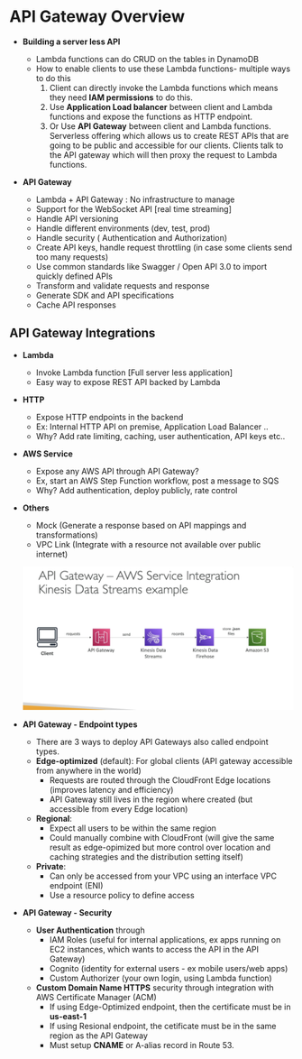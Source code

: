 # API Gateway Overview

- **Building a server less API**  
    - Lambda functions can do CRUD on the tables in DynamoDB  
    - How to enable clients to use these Lambda functions- multiple ways to do this  
        1. Client can directly invoke the Lambda functions which means they need **IAM permissions** to do this.  
        2. Use **Application Load balancer** between client and Lambda functions and expose the functions as HTTP endpoint.  
        3. Or Use **API Gateway** between client and Lambda functions. Serverless offering which allows us to create REST APIs that are going to be public and accessible for our clients. Clients talk to the API gateway which will then proxy the request to Lambda functions.  
  
- **API Gateway**   
	- Lambda + API Gateway : No infrastructure to manage  
	- Support for the WebSocket API [real time streaming]  
	- Handle API versioning   
	- Handle different environments (dev, test, prod)  
	- Handle security ( Authentication and Authorization)  
	- Create API keys, handle request throttling (in case some clients send too many requests)  
	- Use common standards like Swagger / Open API 3.0 to import quickly defined APIs  
	- Transform and validate requests and response  
	- Generate SDK and API specifications   
	- Cache API responses  
  
## API Gateway Integrations  
- **Lambda**   
	- Invoke Lambda function 	[Full server less application]  
	- Easy way to expose REST API backed by Lambda  
- **HTTP**  
	- Expose HTTP endpoints in the backend  
	- Ex: Internal HTTP API on premise, Application Load Balancer ..  
	- Why? Add rate limiting, caching, user authentication, API keys etc..  
- **AWS Service**  
	- Expose any AWS API through API Gateway?  
	- Ex, start an AWS Step Function workflow, post a message to SQS  
	- Why? Add authentication, deploy publicly, rate control  
- **Others**
	- Mock (Generate a response based on API mappings and transformations)
	- VPC Link (Integrate with a resource not available over public internet)

    ![Alt text](<images/API Gateway - AWS Service Integration.png>)
  
- **API Gateway - Endpoint types**  
	- There are 3 ways to deploy API Gateways also called endpoint types.  
	- **Edge-optimized** (default): For global clients (API gateway accessible from anywhere in the world)  
		- Requests are routed through the CloudFront Edge locations (improves latency and efficiency)  
		- API Gateway still lives in the region where created (but accessible from every Edge location)  
	- **Regional**:
		- Expect all users to be within the same region  
		- Could manually combine with CloudFront (will give the same result as edge-opimized but more control over location and caching strategies and the distribution setting itself)  
	- **Private**:
		- Can only be accessed from your VPC using an interface VPC endpoint (ENI)  
		- Use a resource policy to define access  

- **API Gateway - Security**  
	- **User Authentication** through
		- IAM Roles (useful for internal applications, ex apps running on EC2 instances, which wants to access the API in the API Gateway)  
		- Cognito (identity for external users - ex mobile users/web apps)  
		- Custom Authorizer (your own login, using Lambda function)    
	- **Custom Domain Name HTTPS** security through integration with AWS Certificate Manager (ACM)  
		- If using Edge-Optimized endpoint, then the certificate must be in **us-east-1**  
		- If using Resional endpoint, the cetificate must be in the same region as the API Gateway  
		- Must setup **CNAME** or A-alias record in Route 53.   